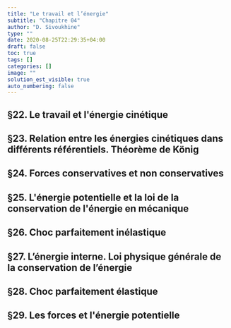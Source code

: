 ```yaml
---
title: "Le travail et l’énergie"
subtitle: "Chapitre 04"
author: "D. Sivoukhine"
type: ""
date: 2020-08-25T22:29:35+04:00
draft: false
toc: true
tags: []
categories: []
image: ""
solution_est_visible: true
auto_numbering: false
---
```


## §22. Le travail et l'énergie cinétique

## §23. Relation entre les énergies cinétiques dans différents référentiels. Théorème de König

## §24. Forces conservatives et non conservatives

## §25. L'énergie potentielle et la loi de la conservation de l'énergie en mécanique

## §26. Choc parfaitement inélastique

## §27. L’énergie interne. Loi physique générale de la conservation de l’énergie

## §28. Choc parfaitement élastique

## §29. Les forces et l'énergie potentielle